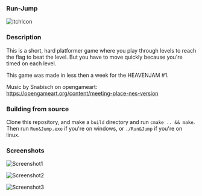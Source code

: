 ### Run-Jump

![itchIcon](https://github.com/user-attachments/assets/007b63cb-e9fc-49c6-b3fa-dee189a7b416)

### Description

This is a short, hard platformer game where you play through levels to reach the flag to beat the level.
But you have to move quickly because you're timed on each level.

This game was made in less then a week for the HEAVENJAM #1.

Music by Snabisch on opengameart: https://opengameart.org/content/meeting-place-nes-version

### Building from source

Clone this repository, and make a ```build``` directory and run ```cmake .. && make```.
Then run ```Run&Jump.exe``` if you're on windows, or ```./Run&Jump``` if you're on linux.

### Screenshots

![Screenshot1](https://github.com/user-attachments/assets/601b8ef9-bf51-4639-8510-a396d8d77289)

![Screenshot2](https://github.com/user-attachments/assets/01312057-565f-41ae-8e25-1954eca23bf3)

![Screenshot3](https://github.com/user-attachments/assets/558af203-330e-4dc4-9d6b-7067da2eee6f)
